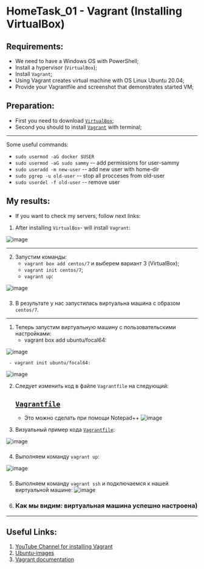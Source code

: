 # HomeTask_01 - Vagrant (Installing VirtualBox)


## Requirements:
 - We need to have a Windows OS with PowerShell;
 - Install a hypervisor (`VirtualBox`);
 - Install `Vagrant`;
 - Using Vagrant creates virtual machine with OS Linux Ubuntu 20.04;
 - Provide your Vagrantfile and screenshot that demonstrates started VM;
 
## Preparation:
 - First you need to download [`VirtualBox`][1];
 - Second you should to install [`Vagrant`][2] with terminal;
 ___
 Some useful commands:
 - `sudo usermod -aG docker $USER`
 - `sudo usermod -aG sudo sammy` -- add permissions for user-sammy
 - `sudo useradd -m new-user` -- add new user with home-dir
 - `sudo pgrep -u old-user` -- stop all procceses from old-user
 - `sudo userdel -f old-user` -- remove user
  
## My results:

- If you want to check my servers, follow next links:
  
1. After installing `VirtualBox`- will install `Vagrant`:

![image](https://github.com/body21033/DevOps--Soft-Serve/blob/main/Lab_01/img/10.jpg?raw=true)

___

2. Запустим команды:
     - `vagrant box add centos/7` и выберем вариант 3 (VirtualBox);
     - `vagrant init centos/7`;
     - `vagrant up`:

![image](https://github.com/body21033/DevOps--Soft-Serve/blob/main/Lab_01/img/11.jpg?raw=true)

###

3. В результате у нас запустилась виртуальна машина с образом `centos/7`.

___

1. Теперь запустим виртуальную машину с пользовательскими настройками:
     - vagrant box add ubuntu/focal64:
     
![image](https://github.com/body21033/DevOps--Soft-Serve/blob/main/Lab_01/img/3.jpg?raw=true)

     - vagrant init ubuntu/focal64:
![image](https://github.com/body21033/DevOps--Soft-Serve/blob/main/Lab_01/img/2.jpg?raw=true)

2. Следует изменить код в файле `Vagrantfile` на следующий:
          
    ## [`Vagrantfile`][4]
   - Это можно сделать при помощи Notepad++
 ![image](https://github.com/body21033/DevOps--Soft-Serve/blob/main/Lab_01/img/12.jpg?raw=true)  
     
3. Визуальный пример кода [`Vagrantfile`][4]: 

 ![image](https://github.com/body21033/DevOps--Soft-Serve/blob/main/Lab_01/img/13.jpg?raw=true)

###

4. Выполняем команду `vagrant up`:

 ![image](https://github.com/body21033/DevOps--Soft-Serve/blob/main/Lab_01/img/4.jpg?raw=true)
 
 ###
 
5. Выполняем команду `vagrant ssh` и подключаемся к нашей виртуальной машине:
 ![image](https://github.com/body21033/DevOps--Soft-Serve/blob/main/Lab_01/img/5.jpg?raw=true)
 
6. ### Как мы видим: виртуальная машина успешно настроена)

___

## Useful Links:

1) [YouTube Channel for installing Vagrant][3]
2) [Ubuntu-images][5]
3) [Vagrant documentation][6]

[1]: https://www.virtualbox.org/wiki/Downloads
[2]: https://www.vagrantup.com/Downloads
[3]: https://youtu.be/8TJYZLe7vEc
[4]: https://github.com/body21033/DevOps--Soft-Serve/blob/8c3624221ed6540a9bafd0bce9532dbf9c4d429d/Lab_01/Vagrantfile
[5]: https://app.vagrantup.com/ubuntu
[6]: https://help.ubuntu.ru/wiki/vagrant

